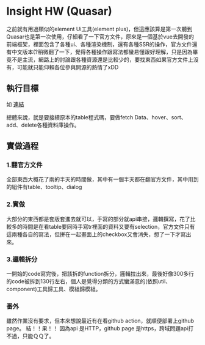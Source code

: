 # Insight HW (Quasar)
<p>之前就有用過類似的element Ui工具(element plus)，但這應該算是第一次聽到Quasar也是第一次使用，仔細看了一下官方文件，原來是一個基於vue去開發的前端框架，裡面包含了各種ui、各種渲染機制，還有各種SSR的操作，官方文件還有中文版本(?稍微翻了一下，覺得各種操作跟寫法都蠻易懂跟好理解，只是因為畢竟不是主流，網路上的討論跟各種資源還是比較少的，要找東西如果官方文件上沒有，可能就只能仰賴各位參與開源的熱情了xDD</p>

<h2>執行目標</h2>

如 [連結](https://whimsical.com/interview2-CKvQ47oi5yP6vRTEcEtAfW)

總體來說，就是要接續原本的table程式碼，要做fetch Data、hover、sort、add、delete各種資料庫操作。

<h2>實做過程</h2>
<h3>1.翻官方文件</h3>
<p>全部東西大概花了兩的半天的時間做，其中有一個半天都在翻官方文件，其中用到的組件有table、tooltip、dialog
</p>
<h3>2.實做</h3>
<p>大部分的東西都是套版套進去就可以，手寫的部分就api串接，邏輯撰寫，花了比較多的時間是在看table要同時手寫tr裡面的資料又要有selection，官方文件只有這兩種各自的寫法，但拼在一起畫面上的checkbox又會消失，想了一下才寫出來。
</p>
<h3>3.邏輯拆分</h3>
<p>一開始的code寫完後，把該拆的function拆分，邏輯拉出來，最後好像300多行的code被拆到130行左右，個人是覺得分類的方式蠻滿意的(依照util、component)工具歸工具、模組歸模組。
</p>

<h3>番外</h3>
<p>雖然作業沒有要求，但本來想說最近有在看github action，就順便部署上github page。
結！！果！！ 因為api 是HTTP，github page 是https，跨域問題api打不過，只能ＱＱ了。
</p>

